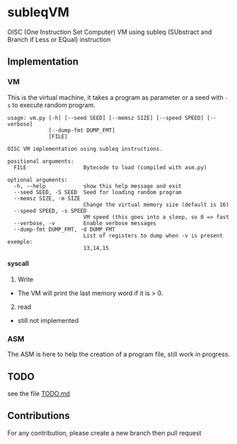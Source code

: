 # subleqVM
OISC (One Instruction Set Computer) VM using subleq (SUbstract and Branch if Less or EQual) instruction

## Implementation

### VM

This is the virtual machine, it takes a program as parameter or a seed with `-s` to execute random program.

```
usage: vm.py [-h] [--seed SEED] [--memsz SIZE] [--speed SPEED] [--verbose]
             [--dump-fmt DUMP_FMT]
             [FILE]

OISC VM implementation using subleq instructions.

positional arguments:
  FILE                  Bytecode to load (compiled with asm.py)

optional arguments:
  -h, --help            show this help message and exit
  --seed SEED, -S SEED  Seed for loading random program
  --memsz SIZE, -m SIZE
                        Change the virtual memory size (default is 16)
  --speed SPEED, -s SPEED
                        VM speed (this goes into a sleep, so 0 => fast
  --verbose, -v         Enable verbose messages
  --dump-fmt DUMP_FMT, -d DUMP_FMT
                        List of registers to dump when -v is present exemple:
                        13,14,15
```

#### syscall
1. Write
  * The VM will print the last memory word if it is > 0.
2. read
  * still not implemented

### ASM

The ASM is here to help the creation of a program file, still work in progress.


## TODO

see the file [TODO.md](TODO.md)


## Contributions

For any contribution, please create a new branch then pull request

